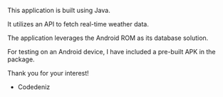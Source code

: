 This application is built using Java.

It utilizes an API to fetch real-time weather data.

The application leverages the Android ROM as its database solution.

For testing on an Android device, I have included a pre-built APK in the package.

Thank you for your interest!

- Codedeniz

